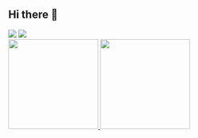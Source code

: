 ## Hi there 👋


<div>
<a href = "mailto:Luan.coser@gmail.com"><img loading="lazy" src="https://img.shields.io/badge/Gmail-D14836?style=for-the-badge&logo=gmail&logoColor=white" target="_blank"></a>
<a href="https://www.linkedin.com/in/luan-coser-604357312" target="_blank"><img loading="lazy" src="https://img.shields.io/badge/-LinkedIn-%230077B5?style=for-the-badge&logo=linkedin&logoColor=white" target="_blank"></a>   
</div>
<div>
<a href="https://github.com/Luan-Coser">
<img loading="lazy" height="180em" src="https://github-readme-stats.vercel.app/api/top-langs/?username=Luan-Coser&layout=compact&langs_count=7&theme=dracula"/>
<img loading="lazy" height="180em" src="https://github-readme-stats.vercel.app/api?username=Luan-Coser&show_icons=true&theme=dracula&include_all_commits=true&count_private=true"/>
</div>
